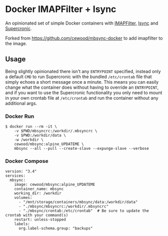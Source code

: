 # Docker IMAPFilter + Isync

An opinionated set of simple Docker containers with [IMAPFilter](https://github.com/lefcha/imapfilter), [Isync](https://isync.sourceforge.io/) and [Supercronic](https://github.com/aptible/supercronic).

Forked from https://github.com/cewood/mbsync-docker to add imapfilter to the image.


## Usage

Being slightly opinionated there isn't any `ENTRYPOINT` specified, instead only a default `CMD` to run Supercronic with the bundled `/etc/crontab` file that simply echoes a short message once a minute. This means you can easily change what the container does without having to override an `ENTRYPOINT`, and if you want to use the Supercronic functionality you only need to mount in your own crontab file at `/etc/crontab` and run the container without any additional args.


### Docker Run

```
$ docker run --rm -it \
    -v $PWD/mbsyncrc:/workdir/.mbsyncrc \
    -v $PWD:/workdir/data \
    -w /workdir \
    cewood/mbsync:alpine_UPDATEME \
    mbsync --all --pull --create-slave --expunge-slave --verbose
```


### Docker Compose

```
version: "3.4"
services:
  mbsync:
    image: cewood/mbsync:alpine_UPDATEME
    container_name: mbsync
    working_dir: /workdir
    volumes:
      - "/mnt/storage/containers/mbsync/data:/workdir/data"
      - "./mbsync/mbsyncrc:/workdir/.mbsyncrc"
      - "./mbsync/crontab:/etc/crontab"  # Be sure to update the crontab with your command(s)
    restart: unless-stopped
    labels:
      org.label-schema.group: "backups"
```

